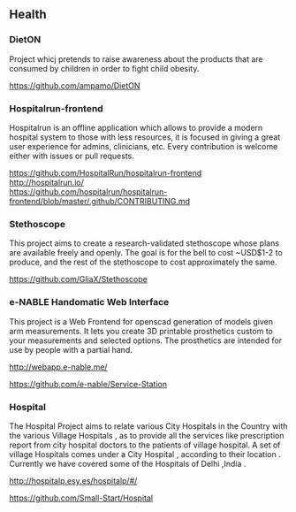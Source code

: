 ## Health

### DietON 
Project whicj pretends to raise awareness about the products that are consumed by children in order
to fight child obesity.

https://github.com/ampamo/DietON

### Hospitalrun-frontend
Hospitalrun is an offline application which allows to provide a modern hospital system to those with less resources,
it is focused in giving a great user experience for admins, clinicians, etc. Every contribution is welcome either with issues or
pull requests.

https://github.com/HospitalRun/hospitalrun-frontend   
http://hospitalrun.io/   
https://github.com/hospitalrun/hospitalrun-frontend/blob/master/.github/CONTRIBUTING.md    

### Stethoscope

This project aims to create a research-validated stethoscope whose plans are available freely and openly. The goal is for the bell to cost ~USD$1-2 to produce, and the rest of the stethoscope to cost approximately the same.

https://github.com/GliaX/Stethoscope


### e-NABLE Handomatic Web Interface

This project is a Web Frontend for openscad generation of models given arm measurements. It lets you create 3D printable prosthetics custom to your measurements and selected options. The prosthetics are intended for use by people with a partial hand.

http://webapp.e-nable.me/

https://github.com/e-nable/Service-Station

### Hospital

The Hospital Project aims to relate various City Hospitals in the Country with the various Village Hospitals , as to provide all the services like prescription report from city hospital doctors to the patients of village hospital. A set of village Hospitals comes under a City Hospital , according to their location . Currently we have covered some of the Hospitals of Delhi ,India .

http://hospitalp.esy.es/hospitalp/#/

https://github.com/Small-Start/Hospital
